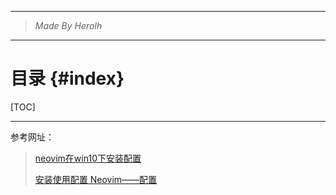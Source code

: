 ----------------------------------------------
> *Made By Herolh*
----------------------------------------------

# 目录 {#index}

[TOC]











--------------------------------------------

参考网址：

> [neovim在win10下安装配置](https://www.cnblogs.com/wudongwei/p/8836047.html)
>
> [安装使用配置 Neovim——配置](https://www.jianshu.com/p/c382222e5151)

